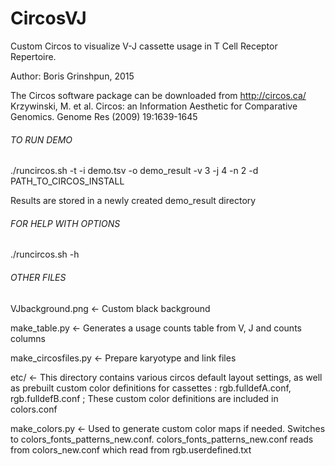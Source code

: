 # CircosVJ
Custom Circos to visualize V-J cassette usage in T Cell Receptor Repertoire.

Author: Boris Grinshpun, 2015


The Circos software package can be downloaded from http://circos.ca/
Krzywinski, M. et al. Circos: an Information Aesthetic for Comparative Genomics. Genome Res (2009) 19:1639-1645

###### TO RUN DEMO ######
./runcircos.sh -t -i demo.tsv -o demo_result -v 3 -j 4 -n 2 -d PATH_TO_CIRCOS_INSTALL

Results are stored in a newly created demo_result directory


###### FOR HELP WITH OPTIONS #####
./runcircos.sh -h


###### OTHER FILES ######
VJbackground.png <- Custom black background

make_table.py <- Generates a usage counts table from V, J and counts columns

make_circosfiles.py <- Prepare karyotype and link files

etc/ <- This directory contains various circos default layout settings, as well as prebuilt custom color definitions for cassettes : rgb.fulldefA.conf, rgb.fulldefB.conf ; These custom color definitions are included in colors.conf

make_colors.py <- Used to generate custom color maps if needed. Switches to colors_fonts_patterns_new.conf.
colors_fonts_patterns_new.conf reads from colors_new.conf which read from rgb.userdefined.txt









